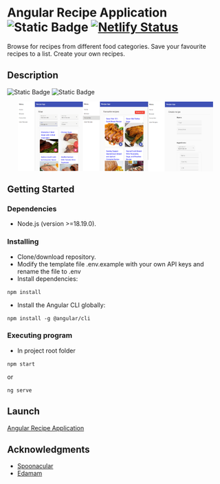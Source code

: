 # Angular Recipe Application ![Static Badge](https://img.shields.io/badge/v18.1.1-blue?logo=angular&logoColor=%23de3641&label=Angular) [![Netlify Status](https://api.netlify.com/api/v1/badges/482773ac-8862-49a4-98a1-24ad250a75e4/deploy-status)](https://app.netlify.com/sites/angular-recipes-application/deploys)

Browse for recipes from different food categories. Save your favourite recipes to a list. Create your own recipes.

## Description

![Static Badge](https://img.shields.io/badge/v18.1.1-blue?logo=angular&logoColor=%23ffab2e&label=Angular%20Material)
![Static Badge](https://img.shields.io/badge/v7.8.0-blue?logo=reactivex&logoColor=B7178C&label=RxJS)

<div align="center" style="display: flex; justify-content: center; align-items: center; width: 100%">
  <img align="left" src="./src/assets/images/frontpage-browse.png" width="30%">
  <img src="./src/assets/images/frontpage-favourites.png" width="30%">
  <img align="right" src="./src/assets/images/frontpage-create.png" width="30%">
</div>

## Getting Started

### Dependencies

- Node.js (version >=18.19.0).

### Installing

- Clone/download repository.
- Modify the template file .env.example with your own API keys and rename the file to .env
- Install dependencies:

```
npm install
```

- Install the Angular CLI globally:

```
npm install -g @angular/cli
```

### Executing program

- In project root folder

```
npm start
```

or

```
ng serve
```

## Launch

[Angular Recipe Application](https://angular-recipes-application.netlify.app)

## Acknowledgments

- [Spoonacular](https://spoonacular.com/food-api)
- [Edamam](https://www.edamam.com/)
